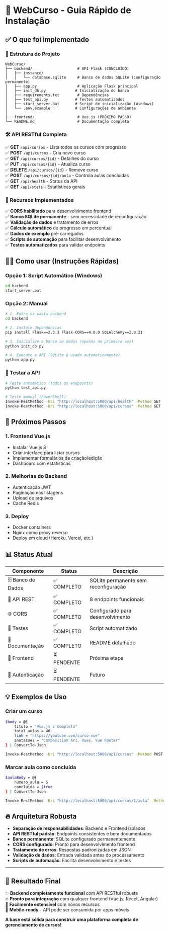 # 🚀 WebCurso - Guia Rápido de Instalação

## ✅ O que foi implementado

### 📁 Estrutura do Projeto
```
WebCurso/
├── backend/                    # API Flask (CONCLUÍDO)
│   ├── instance/
│   │   └── database.sqlite     # Banco de dados SQLite (configuração permanente)
│   ├── app.py                  # Aplicação Flask principal
│   ├── init_db.py             # Inicialização do banco
│   ├── requirements.txt        # Dependências
│   ├── test_api.py            # Testes automatizados
│   ├── start_server.bat       # Script de inicialização (Windows)
│   └── .env.example           # Configurações de ambiente
│
├── frontend/                   # Vue.js (PRÓXIMO PASSO)
└── README.md                   # Documentação completa
```

### 🛠 API RESTful Completa
✅ **GET** `/api/cursos` - Lista todos os cursos com progresso  
✅ **POST** `/api/cursos` - Cria novo curso  
✅ **GET** `/api/cursos/{id}` - Detalhes do curso  
✅ **PUT** `/api/cursos/{id}` - Atualiza curso  
✅ **DELETE** `/api/cursos/{id}` - Remove curso  
✅ **POST** `/api/cursos/{id}/aula` - Controla aulas concluídas  
✅ **GET** `/api/health` - Status da API  
✅ **GET** `/api/stats` - Estatísticas gerais  

### 🔧 Recursos Implementados
✅ **CORS habilitado** para desenvolvimento frontend  
✅ **Banco SQLite permanente** - sem necessidade de reconfiguração  
✅ **Validação de dados** e tratamento de erros  
✅ **Cálculo automático** de progresso em percentual  
✅ **Dados de exemplo** pré-carregados  
✅ **Scripts de automação** para facilitar desenvolvimento  
✅ **Testes automatizados** para validar endpoints  

## 🏃‍♂️ Como usar (Instruções Rápidas)

### Opção 1: Script Automático (Windows)
```bash
cd backend
start_server.bat
```

### Opção 2: Manual
```bash
# 1. Entre na pasta backend
cd backend

# 2. Instale dependências
pip install Flask==2.3.3 Flask-CORS==4.0.0 SQLAlchemy==2.0.21

# 3. Inicialize o banco de dados (apenas na primeira vez)
python init_db.py

# 4. Execute a API (SQLite é usado automaticamente)
python app.py
```

### 🧪 Testar a API
```bash
# Teste automático (todos os endpoints)
python test_api.py

# Teste manual (PowerShell)
Invoke-RestMethod -Uri "http://localhost:5000/api/health" -Method GET
Invoke-RestMethod -Uri "http://localhost:5000/api/cursos" -Method GET
```

## 🎯 Próximos Passos

### 1. Frontend Vue.js
- Instalar Vue.js 3
- Criar interface para listar cursos
- Implementar formulários de criação/edição
- Dashboard com estatísticas

### 2. Melhorias do Backend
- Autenticação JWT
- Paginação nas listagens
- Upload de arquivos
- Cache Redis

### 3. Deploy
- Docker containers
- Nginx como proxy reverso
- Deploy em cloud (Heroku, Vercel, etc.)

## 📊 Status Atual

| Componente | Status | Descrição |
|------------|--------|-----------|
| 🗄️ Banco de Dados | ✅ COMPLETO | SQLite permanente sem reconfiguração |
| 🔌 API REST | ✅ COMPLETO | 8 endpoints funcionais |
| 🌐 CORS | ✅ COMPLETO | Configurado para desenvolvimento |
| 🧪 Testes | ✅ COMPLETO | Script automatizado |
| 📖 Documentação | ✅ COMPLETO | README detalhado |
| 🎨 Frontend | ⏳ PENDENTE | Próxima etapa |
| 🔐 Autenticação | ⏳ PENDENTE | Futuro |

## 💡 Exemplos de Uso

### Criar um curso
```bash
$body = @{
    titulo = "Vue.js 3 Completo"
    total_aulas = 40
    link = "https://youtube.com/curso-vue"
    anotacoes = "Composition API, Vuex, Vue Router"
} | ConvertTo-Json

Invoke-RestMethod -Uri "http://localhost:5000/api/cursos" -Method POST -Body $body -ContentType "application/json"
```

### Marcar aula como concluída
```bash
$aulaBody = @{
    numero_aula = 5
    concluida = $true
} | ConvertTo-Json

Invoke-RestMethod -Uri "http://localhost:5000/api/cursos/1/aula" -Method POST -Body $aulaBody -ContentType "application/json"
```

## 🔥 Arquitetura Robusta

- **Separação de responsabilidades**: Backend e Frontend isolados
- **API RESTful padrão**: Endpoints consistentes e bem documentados
- **Banco permanente**: SQLite configurado permanentemente
- **CORS configurado**: Pronto para desenvolvimento frontend
- **Tratamento de erros**: Respostas padronizadas em JSON
- **Validação de dados**: Entrada validada antes do processamento
- **Scripts de automação**: Facilita desenvolvimento e testes

---

## 🎉 Resultado Final

✨ **Backend completamente funcional** com API RESTful robusta  
🔥 **Pronto para integração** com qualquer frontend (Vue.js, React, Angular)  
🚀 **Facilmente extensível** com novos recursos  
📱 **Mobile-ready** - API pode ser consumida por apps móveis  

**A base está sólida para construir uma plataforma completa de gerenciamento de cursos!**